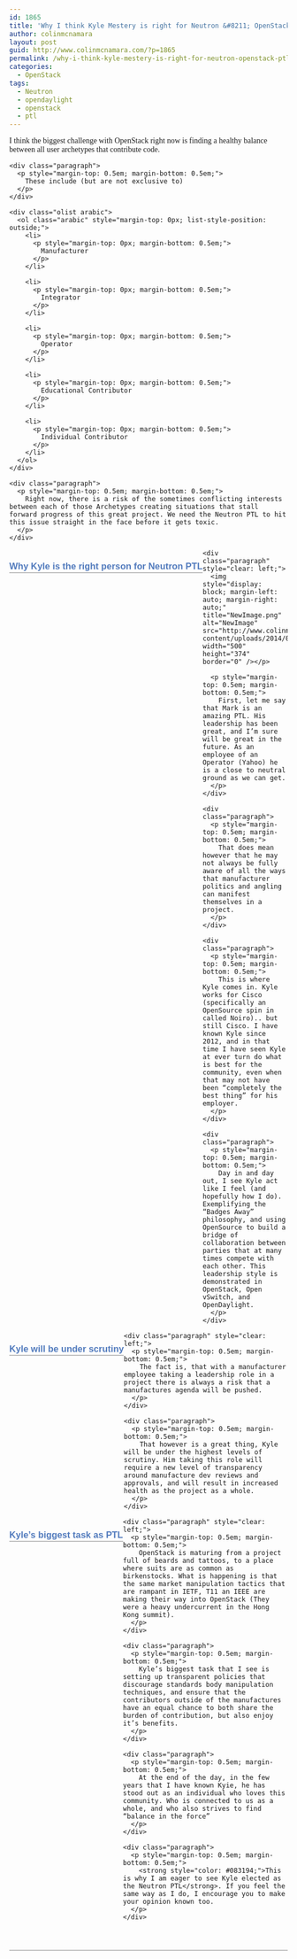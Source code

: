 ```yaml
---
id: 1865
title: 'Why I think Kyle Mestery is right for Neutron &#8211; OpenStack PTL Elections'
author: colinmcnamara
layout: post
guid: http://www.colinmcnamara.com/?p=1865
permalink: /why-i-think-kyle-mestery-is-right-for-neutron-openstack-ptl-elections/
categories:
  - OpenStack
tags:
  - Neutron
  - opendaylight
  - openstack
  - ptl
---
```

<div id="content" style="font-family: Georgia, serif;">
  <div class="sect2">
    <div class="paragraph" style="clear: left;">
      <p style="margin-top: 0.5em; margin-bottom: 0.5em;">
        I think the biggest challenge with OpenStack right now is finding a healthy balance between all user archetypes that contribute code.
      </p>
    </div>
    
    <div class="paragraph">
      <p style="margin-top: 0.5em; margin-bottom: 0.5em;">
        These include (but are not exclusive to)
      </p>
    </div>
    
    <div class="olist arabic">
      <ol class="arabic" style="margin-top: 0px; list-style-position: outside;">
        <li>
          <p style="margin-top: 0px; margin-bottom: 0.5em;">
            Manufacturer
          </p>
        </li>
        
        <li>
          <p style="margin-top: 0px; margin-bottom: 0.5em;">
            Integrator
          </p>
        </li>
        
        <li>
          <p style="margin-top: 0px; margin-bottom: 0.5em;">
            Operator
          </p>
        </li>
        
        <li>
          <p style="margin-top: 0px; margin-bottom: 0.5em;">
            Educational Contributor
          </p>
        </li>
        
        <li>
          <p style="margin-top: 0px; margin-bottom: 0.5em;">
            Individual Contributor
          </p>
        </li>
      </ol>
    </div>
    
    <div class="paragraph">
      <p style="margin-top: 0.5em; margin-bottom: 0.5em;">
        Right now, there is a risk of the sometimes conflicting interests between each of those Archetypes creating situations that stall forward progress of this great project. We need the Neutron PTL to hit this issue straight in the face before it gets toxic.
      </p>
    </div>
  </div>
  
  <div class="sect2">
    <h3 id="_why_kyle_has_my_vote" style="font-family: Arial, Helvetica, sans-serif; color: #527bbd; margin-top: 1.2em; margin-bottom: 0.5em; line-height: 1.3; border-bottom-width: 2px; border-bottom-style: solid; border-bottom-color: silver; float: left;">
      Why Kyle is the right person for Neutron PTL
    </h3>
    
    <div class="paragraph" style="clear: left;">
      <img style="display: block; margin-left: auto; margin-right: auto;" title="NewImage.png" alt="NewImage" src="http://www.colinmcnamara.com/wp-content/uploads/2014/04/NewImage.png" width="500" height="374" border="0" /></p> 
      
      <p style="margin-top: 0.5em; margin-bottom: 0.5em;">
        First, let me say that Mark is an amazing PTL. His leadership has been great, and I’m sure will be great in the future. As an employee of an Operator (Yahoo) he is a close to neutral ground as we can get.
      </p>
    </div>
    
    <div class="paragraph">
      <p style="margin-top: 0.5em; margin-bottom: 0.5em;">
        That does mean however that he may not always be fully aware of all the ways that manufacturer politics and angling can manifest themselves in a project.
      </p>
    </div>
    
    <div class="paragraph">
      <p style="margin-top: 0.5em; margin-bottom: 0.5em;">
        This is where Kyle comes in. Kyle works for Cisco (specifically an OpenSource spin in called Noiro).. but still Cisco. I have known Kyle since 2012, and in that time I have seen Kyle at ever turn do what is best for the community, even when that may not have been “completely the best thing” for his employer.
      </p>
    </div>
    
    <div class="paragraph">
      <p style="margin-top: 0.5em; margin-bottom: 0.5em;">
        Day in and day out, I see Kyle act like I feel (and hopefully how I do). Exemplifying the “Badges Away” philosophy, and using OpenSource to build a bridge of collaboration between parties that at many times compete with each other. This leadership style is demonstrated in OpenStack, Open vSwitch, and OpenDaylight.
      </p>
    </div>
  </div>
  
  <div class="sect2">
    <h3 id="_kyle_will_be_under_scrutiny" style="font-family: Arial, Helvetica, sans-serif; color: #527bbd; margin-top: 1.2em; margin-bottom: 0.5em; line-height: 1.3; border-bottom-width: 2px; border-bottom-style: solid; border-bottom-color: silver; float: left;">
      Kyle will be under scrutiny
    </h3>
    
    <div class="paragraph" style="clear: left;">
      <p style="margin-top: 0.5em; margin-bottom: 0.5em;">
        The fact is, that with a manufacturer employee taking a leadership role in a project there is always a risk that a manufactures agenda will be pushed.
      </p>
    </div>
    
    <div class="paragraph">
      <p style="margin-top: 0.5em; margin-bottom: 0.5em;">
        That however is a great thing, Kyle will be under the highest levels of scrutiny. Him taking this role will require a new level of transparency around manufacture dev reviews and approvals, and will result in increased health as the project as a whole.
      </p>
    </div>
  </div>
  
  <div class="sect2">
    <h3 id="_kyle_s_biggest_task_as_ptl" style="font-family: Arial, Helvetica, sans-serif; color: #527bbd; margin-top: 1.2em; margin-bottom: 0.5em; line-height: 1.3; border-bottom-width: 2px; border-bottom-style: solid; border-bottom-color: silver; float: left;">
      Kyle’s biggest task as PTL
    </h3>
    
    <div class="paragraph" style="clear: left;">
      <p style="margin-top: 0.5em; margin-bottom: 0.5em;">
        OpenStack is maturing from a project full of beards and tattoos, to a place where suits are as common as birkenstocks. What is happening is that the same market manipulation tactics that are rampant in IETF, T11 an IEEE are making their way into OpenStack (They were a heavy undercurrent in the Hong Kong summit).
      </p>
    </div>
    
    <div class="paragraph">
      <p style="margin-top: 0.5em; margin-bottom: 0.5em;">
        Kyle’s biggest task that I see is setting up transparent policies that discourage standards body manipulation techniques, and ensure that the contributors outside of the manufactures have an equal chance to both share the burden of contribution, but also enjoy it’s benefits.
      </p>
    </div>
    
    <div class="paragraph">
      <p style="margin-top: 0.5em; margin-bottom: 0.5em;">
        At the end of the day, in the few years that I have known Kyie, he has stood out as an individual who loves this community. Who is connected to us as a whole, and who also strives to find “balance in the force”
      </p>
    </div>
    
    <div class="paragraph">
      <p style="margin-top: 0.5em; margin-bottom: 0.5em;">
        <strong style="color: #083194;">This is why I am eager to see Kyle elected as the Neutron PTL</strong>. If you feel the same way as I do, I encourage you to make your opinion known too.
      </p>
    </div>
  </div>
</div>

<div id="footer" style="font-family: Arial, Helvetica, sans-serif; font-size: small; border-top-width: 2px; border-top-style: solid; border-top-color: silver; padding-top: 0.5em; margin-top: 4em;">
</div>